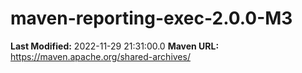 # maven-reporting-exec-2.0.0-M3

**Last Modified:** 2022-11-29 21:31:00.0
**Maven URL:** https://maven.apache.org/shared-archives/
